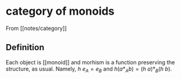 # category of monoids
From [[notes/category]]

## Definition
Each object is [[monoid]] and morhism is a function preserving the structure, as usual. Namely, $h\ e_{A} = e_{B}$ and $h (a *_{A} b) = (h\ a) *_{B} (h\ b)$.